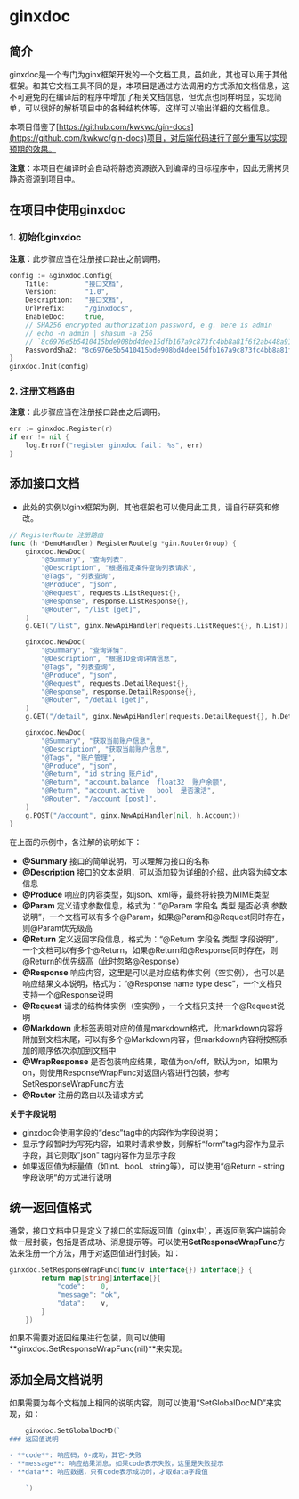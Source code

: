 # ginxdoc

## 简介

ginxdoc是一个专门为ginx框架开发的一个文档工具，虽如此，其也可以用于其他框架。和其它文档工具不同的是，本项目是通过方法调用的方式添加文档信息，这不可避免的在编译后的程序中增加了相关文档信息，但优点也同样明显，实现简单，可以很好的解析项目中的各种结构体等，这样可以输出详细的文档信息。

本项目借鉴了[https://github.com/kwkwc/gin-docs](https://github.com/kwkwc/gin-docs)项目，对后端代码进行了部分重写以实现预期的效果。

**注意**：本项目在编译时会自动将静态资源嵌入到编译的目标程序中，因此无需拷贝静态资源到项目中。

## 在项目中使用ginxdoc

### 1. 初始化ginxdoc

**注意**：此步骤应当在注册接口路由之前调用。

```go
config := &ginxdoc.Config{
    Title:         "接口文档",
    Version:       "1.0",
    Description:   "接口文档",
    UrlPrefix:     "/ginxdocs",
    EnableDoc:     true,
    // SHA256 encrypted authorization password, e.g. here is admin
    // echo -n admin | shasum -a 256
    // `8c6976e5b5410415bde908bd4dee15dfb167a9c873fc4bb8a81f6f2ab448a918`
    PasswordSha2: "8c6976e5b5410415bde908bd4dee15dfb167a9c873fc4bb8a81f6f2ab448a918",
}
ginxdoc.Init(config)
```

### 2. 注册文档路由

**注意**：此步骤应当在注册接口路由之后调用。

```go
err := ginxdoc.Register(r)
if err != nil {
    log.Errorf("register ginxdoc fail： %s", err)
}
```

## 添加接口文档

* 此处的实例以ginx框架为例，其他框架也可以使用此工具，请自行研究和修改。

```go
// RegisterRoute 注册路由
func (h *DemoHandler) RegisterRoute(g *gin.RouterGroup) {
	ginxdoc.NewDoc(
		"@Summary", "查询列表",
		"@Description", "根据指定条件查询列表请求",
		"@Tags", "列表查询",
		"@Produce", "json",
		"@Request", requests.ListRequest{},
		"@Response", response.ListResponse{},
		"@Router", "/list [get]",
	)
	g.GET("/list", ginx.NewApiHandler(requests.ListRequest{}, h.List))

	ginxdoc.NewDoc(
		"@Summary", "查询详情",
		"@Description", "根据ID查询详情信息",
		"@Tags", "列表查询",
		"@Produce", "json",
		"@Request", requests.DetailRequest{},
		"@Response", response.DetailResponse{},
		"@Router", "/detail [get]",
	)
	g.GET("/detail", ginx.NewApiHandler(requests.DetailRequest{}, h.Detail))

    ginxdoc.NewDoc(
		"@Summary", "获取当前账户信息",
		"@Description", "获取当前账户信息",
		"@Tags", "账户管理",
		"@Produce", "json",
		"@Return", "id string 账户id",
		"@Return", "account.balance  float32  账户余额",
		"@Return", "account.active   bool  是否激活",
		"@Router", "/account [post]",
	)
	g.POST("/account", ginx.NewApiHandler(nil, h.Account))
}
```

在上面的示例中，各注解的说明如下：

* **@Summary** 接口的简单说明，可以理解为接口的名称
* **@Description** 接口的文本说明，可以添加较为详细的介绍，此内容为纯文本信息
* **@Produce** 响应的内容类型，如json、xml等，最终将转换为MIME类型
* **@Param** 定义请求参数信息，格式为：“@Param 字段名 类型 是否必填 参数说明”，一个文档可以有多个@Param，如果@Param和@Request同时存在，则@Param优先级高
* **@Return** 定义返回字段信息，格式为：“@Return 字段名 类型 字段说明”，一个文档可以有多个@Return，如果@Return和@Response同时存在，则@Return的优先级高（此时忽略@Response）
* **@Response** 响应内容，这里是可以是对应结构体实例（空实例），也可以是响应结果文本说明，格式为：“@Response name type desc”，一个文档只支持一个@Response说明
* **@Request** 请求的结构体实例（空实例），一个文档只支持一个@Request说明
* **@Markdown** 此标签表明对应的值是markdown格式，此markdown内容将附加到文档末尾，可以有多个@Markdown内容，但markdown内容将按照添加的顺序依次添加到文档中
* **@WrapResponse** 是否包装响应结果，取值为on/off，默认为on，如果为on，则使用ResponseWrapFunc对返回内容进行包装，参考SetResponseWrapFunc方法
* **@Router** 注册的路由以及请求方式

**关于字段说明**

* ginxdoc会使用字段的“desc”tag中的内容作为字段说明；
* 显示字段暂时为写死内容，如果时请求参数，则解析“form”tag内容作为显示字段，其它则取"json" tag内容作为显示字段
* 如果返回值为标量值（如int、bool、string等），可以使用“@Return - string 字段说明”的方式进行说明

## 统一返回值格式

通常，接口文档中只是定义了接口的实际返回值（ginx中），再返回到客户端前会做一层封装，包括是否成功、消息提示等。可以使用**SetResponseWrapFunc**方法来注册一个方法，用于对返回值进行封装。如：
```go
ginxdoc.SetResponseWrapFunc(func(v interface{}) interface{} {
		return map[string]interface{}{
			"code":    0,
			"message": "ok",
			"data":    v,
		}
	})
```
如果不需要对返回结果进行包装，则可以使用**ginxdoc.SetResponseWrapFunc(nil)**来实现。

## 添加全局文档说明

如果需要为每个文档加上相同的说明内容，则可以使用“SetGlobalDocMD”来实现，如：
```go
	ginxdoc.SetGlobalDocMD(`
### 返回值说明

- **code**: 响应码，0-成功，其它-失败
- **message**: 响应结果消息，如果code表示失败，这里是失败提示
- **data**: 响应数据，只有code表示成功时，才取data字段值

    `)
```
